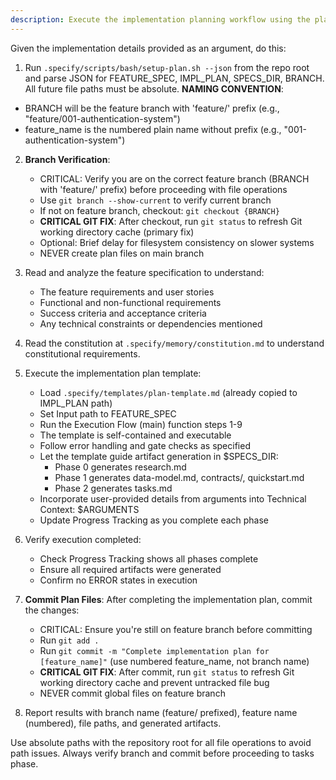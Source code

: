 ```yaml
---
description: Execute the implementation planning workflow using the plan template to generate design artifacts.
---
```


Given the implementation details provided as an argument, do this:

1. Run `.specify/scripts/bash/setup-plan.sh --json` from the repo root and parse JSON for FEATURE_SPEC, IMPL_PLAN, SPECS_DIR, BRANCH. All future file paths must be absolute.
  **NAMING CONVENTION**: 
  - BRANCH will be the feature branch with 'feature/' prefix (e.g., "feature/001-authentication-system")
  - feature_name is the numbered plain name without prefix (e.g., "001-authentication-system")
2. **Branch Verification**: 
   - CRITICAL: Verify you are on the correct feature branch (BRANCH with 'feature/' prefix) before proceeding with file operations
   - Use `git branch --show-current` to verify current branch
   - If not on feature branch, checkout: `git checkout {BRANCH}`
   - **CRITICAL GIT FIX**: After checkout, run `git status` to refresh Git working directory cache (primary fix)
   - Optional: Brief delay for filesystem consistency on slower systems
   - NEVER create plan files on main branch
3. Read and analyze the feature specification to understand:
   - The feature requirements and user stories
   - Functional and non-functional requirements
   - Success criteria and acceptance criteria
   - Any technical constraints or dependencies mentioned

4. Read the constitution at `.specify/memory/constitution.md` to understand constitutional requirements.

5. Execute the implementation plan template:
   - Load `.specify/templates/plan-template.md` (already copied to IMPL_PLAN path)
   - Set Input path to FEATURE_SPEC
   - Run the Execution Flow (main) function steps 1-9
   - The template is self-contained and executable
   - Follow error handling and gate checks as specified
   - Let the template guide artifact generation in $SPECS_DIR:
     * Phase 0 generates research.md
     * Phase 1 generates data-model.md, contracts/, quickstart.md
     * Phase 2 generates tasks.md
   - Incorporate user-provided details from arguments into Technical Context: $ARGUMENTS
   - Update Progress Tracking as you complete each phase

6. Verify execution completed:
   - Check Progress Tracking shows all phases complete
   - Ensure all required artifacts were generated
   - Confirm no ERROR states in execution

7. **Commit Plan Files**: After completing the implementation plan, commit the changes:
   - CRITICAL: Ensure you're still on feature branch before committing
   - Run `git add .`
   - Run `git commit -m "Complete implementation plan for [feature_name]"` (use numbered feature_name, not branch name)
   - **CRITICAL GIT FIX**: After commit, run `git status` to refresh Git working directory cache and prevent untracked file bug
   - NEVER commit global files on feature branch

8. Report results with branch name (feature/ prefixed), feature name (numbered), file paths, and generated artifacts.

Use absolute paths with the repository root for all file operations to avoid path issues. Always verify branch and commit before proceeding to tasks phase.
